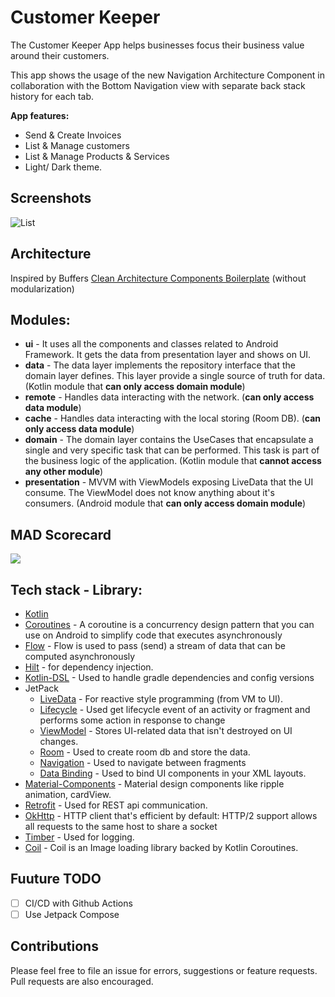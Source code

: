 # Customer Keeper
The Customer Keeper App helps businesses focus their business value around their customers.

This app shows the usage of the new Navigation Architecture Component in collaboration with the Bottom Navigation view with separate back stack history for each tab.

**App features:**
- Send & Create Invoices
- List & Manage customers
- List & Manage Products & Services
- Light/ Dark theme.

## Screenshots
<img alt="List" src="screenshots/screenshot.png">

## Architecture
Inspired by Buffers [Clean Architecture Components Boilerplate](https://github.com/bufferapp/clean-architecture-components-boilerplate) (without modularization)

## Modules:
* **ui** - It uses all the components and classes related to Android Framework. It gets the data from presentation layer and shows on UI.
* **data** - The data layer implements the repository interface that the domain layer defines. This layer provide a single source of truth for data. (Kotlin module that **can only access domain module**)
* **remote** - Handles data interacting with the network. (**can only access data module**)
* **cache** - Handles data interacting with the local storing (Room DB). (**can only access data module**)
* **domain** - The domain layer contains the UseCases that encapsulate a single and very specific task that can be performed. This task is part of the business logic of the application. (Kotlin module that **cannot access any other module**)
* **presentation** - MVVM with ViewModels exposing LiveData that the UI consume. The ViewModel does not know anything about it's consumers. (Android module that **can only access domain module**)

## MAD Scorecard
[<img src="art/mad_scorecard.png">](https://madscorecard.withgoogle.com/scorecards/1519405986/)

## Tech stack - Library:

- [Kotlin](https://kotlinlang.org/)
- [Coroutines](https://github.com/Kotlin/kotlinx.coroutines) - A coroutine is a concurrency design pattern that you can use on Android to simplify code that executes asynchronously
- [Flow](https://kotlin.github.io/kotlinx.coroutines/kotlinx-coroutines-core/kotlinx.coroutines.flow/) - Flow is used to pass (send) a stream of data that can be computed asynchronously
- [Hilt](https://developer.android.com/training/dependency-injection/hilt-android) - for dependency injection.
- [Kotlin-DSL](https://docs.gradle.org/current/userguide/kotlin_dsl.html) - Used to handle gradle dependencies and config versions
- JetPack
    - [LiveData](https://developer.android.com/topic/libraries/architecture/livedata) - For reactive style programming (from VM to UI).
    - [Lifecycle](https://developer.android.com/jetpack/androidx/releases/lifecycle) - Used get lifecycle event of an activity or fragment and performs some action in response to change
    - [ViewModel](https://developer.android.com/topic/libraries/architecture/viewmodel) - Stores UI-related data that isn't destroyed on UI changes.
    - [Room](https://developer.android.com/topic/libraries/architecture/room) - Used to create room db and store the data.
    - [Navigation](https://developer.android.com/guide/navigation/navigation-getting-started) - Used to navigate between fragments
    - [Data Binding](https://developer.android.com/topic/libraries/data-binding) - Used to bind UI components in your XML layouts.
- [Material-Components](https://github.com/material-components/material-components-android) - Material design components like ripple animation, cardView.
- [Retrofit](https://github.com/square/retrofit) - Used for REST api communication.
- [OkHttp](http://square.github.io/okhttp/) - HTTP client that's efficient by default: HTTP/2 support allows all requests to the same host to share a socket
- [Timber](https://github.com/JakeWharton/timber) - Used for logging.
- [Coil](https://github.com/coil-kt/coil) - Coil is an Image loading library backed by Kotlin Coroutines.

## Fuuture TODO
- [ ] CI/CD with Github Actions
- [ ] Use Jetpack Compose

## Contributions
Please feel free to file an issue for errors, suggestions or feature requests. Pull requests are also encouraged.